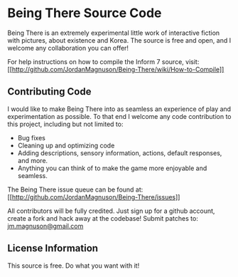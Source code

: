 Being There Source Code
=======================

Being There is an extremely experimental little work of interactive 
fiction with pictures, about existence and Korea. The source is
free and open, and I welcome any collaboration you can offer!

For help instructions on how to compile the Inform 7 source, visit:
[[http://github.com/JordanMagnuson/Being-There/wiki/How-to-Compile]]


Contributing Code
-----------------
I would like to make Being There into as seamless an experience of
play and experimentation as possible. To that end I welcome any
code contribution to this project, including but not limited to:

- Bug fixes
- Cleaning up and optimizing code
- Adding descriptions, sensory information, actions, default responses,
  and more. 
- Anything you can think of to make the game more enjoyable and seamless.

The Being There issue queue can be found at:
[[http://github.com/JordanMagnuson/Being-There/issues]]

All contributors will be fully credited. Just sign up for a github account, 
create a fork and hack away at the codebase! Submit patches to:
jm.magnuson@gmail.com


License Information
-------------------
This source is free. Do what you want with it!